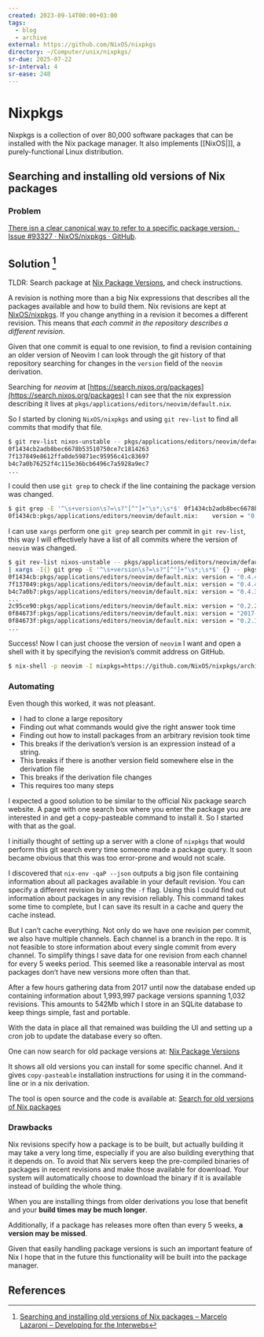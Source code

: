```yaml
---
created: 2023-09-14T00:00+03:00
tags:
  - blog
  - archive
external: https://github.com/NixOS/nixpkgs
directory: ~/Computer/unix/nixpkgs/
sr-due: 2025-07-22
sr-interval: 4
sr-ease: 248
---
```


# Nixpkgs

Nixpkgs is a collection of over 80,000 software packages that can be installed with the Nix package manager. It also implements [[NixOS|]], a purely-functional Linux distribution.

## Searching and installing old versions of Nix packages

### Problem

<!-- TODO: maybe no more actual -->

[There isn a clear canonical way to refer to a specific package version. · Issue #93327 · NixOS/nixpkgs · GitHub](https://github.com/NixOS/nixpkgs/issues/93327).

## Solution [^1]

TLDR: Search package at [Nix Package Versions](https://lazamar.co.uk/nix-versions/), and check instructions.

A revision is nothing more than a big Nix expressions that describes all the packages available and how to build them. Nix revisions are kept at [NixOS/nixpkgs](https://github.com/NixOS/nixpkgs). If you change anything in a revision it becomes a different revision. This means that _each commit in the repository describes a different revision_.

Given that one commit is equal to one revision, to find a revision containing an older version of Neovim I can look through the git history of that repository searching for changes in the `version` field of the `neovim` derivation.

Searching for _neovim_ at [https://search.nixos.org/packages](https://search.nixos.org/packages) I can see that the nix expression describing it lives at `pkgs/applications/editors/neovim/default.nix`.

So I started by cloning `NixOS/nixpkgs` and using `git rev-list` to find all commits that modify that file.

```bash
$ git rev-list nixos-unstable -- pkgs/applications/editors/neovim/default.nix
0f1434cb2adb8bec6678b53510750ce7c1814263
7f137849e8612ffa0de59871ec95956c41c83697
b4c7a0b76252f4c115e36bcb6496c7a5928a9ec7
...
```

I could then use `git grep` to check if the line containing the package version was changed.

```bash
$ git grep -E '^\s+version\s?=\s?"[^"]+"\s*;\s*$' 0f1434cb2adb8bec6678b53510750ce7c1814263 -- pkgs/applications/editors/neovim/default.nix
0f1434cb:pkgs/applications/editors/neovim/default.nix:    version = "0.4.4";
```

I can use `xargs` perform one `git grep` search per commit in `git rev-list`, this way I will effectively have a list of all commits where the version of `neovim` was changed.

```bash
$ git rev-list nixos-unstable -- pkgs/applications/editors/neovim/default.nix\
| xargs -I{} git grep -E '^\s+version\s?=\s?"[^"]+"\s*;\s*$' {} -- pkgs/applications/editors/neovim/default.nix
0f1434cb:pkgs/applications/editors/neovim/default.nix: version = "0.4.4";
7f137849:pkgs/applications/editors/neovim/default.nix: version = "0.4.4";
b4c7a0b7:pkgs/applications/editors/neovim/default.nix: version = "0.4.3";
...
2c95ce90:pkgs/applications/editors/neovim/default.nix: version = "0.2.2";
0f84673f:pkgs/applications/editors/neovim/default.nix: version = "2017-11-05";
0f84673f:pkgs/applications/editors/neovim/default.nix: version = "0.2.1";
...
```

Success! Now I can just choose the version of `neovim` I want and open a shell with it by specifying the revision’s commit address on GitHub.

```bash
$ nix-shell -p neovim -I nixpkgs=https://github.com/NixOS/nixpkgs/archive/92a047a6c4d46a222e9c323ea85882d0a7a13af8.tar.gz
```

### Automating

Even though this worked, it was not pleasant.

- I had to clone a large repository
- Finding out what commands would give the right answer took time
- Finding out how to install packages from an arbitrary revision took time
- This breaks if the derivation’s version is an expression instead of a string.
- This breaks if there is another version field somewhere else in the derivation file
- This breaks if the derivation file changes
- This requires too many steps

I expected a good solution to be similar to the official Nix package search website. A page with one search box where you enter the package you are interested in and get a copy-pasteable command to install it. So I started with that as the goal.

I initially thought of setting up a server with a clone of `nixpkgs` that would perform this git search every time someone made a package query. It soon became obvious that this was too error-prone and would not scale.

I discovered that `nix-env -qaP --json` outputs a big json file containing information about all packages available in your default revision. You can specify a different revision by using the `-f` flag. Using this I could find out information about packages in any revision reliably. This command takes some time to complete, but I can save its result in a cache and query the cache instead.

But I can’t cache everything. Not only do we have one revision per commit, we also have multiple channels. Each channel is a branch in the repo. It is not feasible to store information about every single commit from every channel. To simplify things I save data for one revision from each channel for every 5 weeks period. This seemed like a reasonable interval as most packages don’t have new versions more often than that.

After a few hours gathering data from 2017 until now the database ended up containing information about 1,993,997 package versions spanning 1,032 revisions. This amounts to 542Mb which I store in an SQLite database to keep things simple, fast and portable.

With the data in place all that remained was building the UI and setting up a cron job to update the database every so often.

One can now search for old package versions at: [Nix Package Versions](https://lazamar.co.uk/nix-versions/)

It shows all old versions you can install for some specific channel. And it gives `copy-pasteable` installation instructions for using it in the command-line or in a nix derivation.

The tool is open source and the code is available at: [Search for old versions of Nix packages](https://github.com/lazamar/nix-package-versions)

### Drawbacks

Nix revisions specify how a package is to be built, but actually building it may take a very long time, especially if you are also building everything that it depends on. To avoid that Nix servers keep the pre-compiled binaries of packages in recent revisions and make those available for download. Your system will automatically choose to download the binary if it is available instead of building the whole thing.

When you are installing things from older derivations you lose that benefit and your **build times may be much longer**.

Additionally, if a package has releases more often than every 5 weeks, **a version may be missed**.

Given that easily handling package versions is such an important feature of Nix I hope that in the future this functionality will be built into the package manager.

## References

[^1]: [Searching and installing old versions of Nix packages – Marcelo Lazaroni – Developing for the Interwebs](https://lazamar.github.io/download-specific-package-version-with-nix/)
